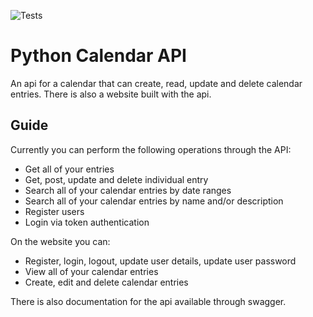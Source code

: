 ![Tests](https://github.com/RyMaDe/Py-Calendar-API/actions/workflows/ci.yaml/badge.svg)
# Python Calendar API
An api for a calendar that can create, read, update and delete calendar entries.
There is also a website built with the api.

## Guide
Currently you can perform the following operations through the API:

- Get all of your entries
- Get, post, update and delete individual entry
- Search all of your calendar entries by date ranges
- Search all of your calendar entries by name and/or description
- Register users
- Login via token authentication

On the website you can:
- Register, login, logout, update user details, update user password
- View all of your calendar entries
- Create, edit and delete calendar entries

There is also documentation for the api available through swagger.
